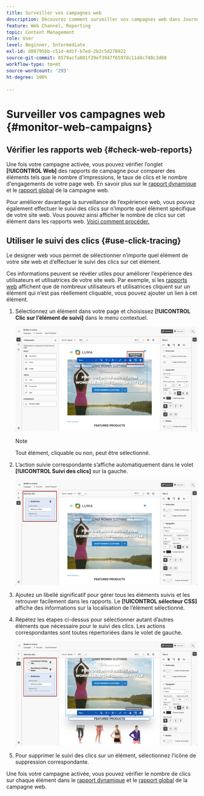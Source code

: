 ```yaml
---
title: Surveiller vos campagnes web
description: Découvrez comment surveiller vos campagnes web dans Journey Optimizer.
feature: Web Channel, Reporting
topic: Content Management
role: User
level: Beginner, Intermediate
exl-id: d89795bb-c51d-4d1f-b7ed-2b2c5d278922
source-git-commit: 8579acfa881f29ef3947f6597dc11d4c740c3d68
workflow-type: tm+mt
source-wordcount: '293'
ht-degree: 100%

---
```


# Surveiller vos campagnes web {#monitor-web-campaigns}

## Vérifier les rapports web {#check-web-reports}

Une fois votre campagne activée, vous pouvez vérifier l’onglet **[!UICONTROL Web]** des rapports de campagne pour comparer des éléments tels que le nombre d&#39;impressions, le taux de clics et le nombre d&#39;engagements de votre page web. En savoir plus sur le [rapport dynamique](../reports/campaign-live-report.md#web-tab) et le [rapport global](../reports/campaign-global-report.md#web-tab) de la campagne web.

Pour améliorer davantage la surveillance de l’expérience web, vous pouvez également effectuer le suivi des clics sur n’importe quel élément spécifique de votre site web. Vous pouvez ainsi afficher le nombre de clics sur cet élément dans les rapports web. [Voici comment procéder.](#use-click-tracing)

## Utiliser le suivi des clics {#use-click-tracing}

Le designer web vous permet de sélectionner n’importe quel élément de votre site web et d’effectuer le suivi des clics sur cet élément.

Ces informations peuvent se révéler utiles pour améliorer l’expérience des utilisateurs et utilisatrices de votre site web. Par exemple, si les [rapports web](../reports/campaign-global-report.md#web-tab) affichent que de nombreux utilisateurs et utilisatrices cliquent sur un élément qui n’est pas réellement cliquable, vous pouvez ajouter un lien à cet élément.

1. Sélectionnez un élément dans votre page et choisissez **[!UICONTROL Clic sur l’élément de suivi]** dans le menu contextuel.

   ![](assets/web-designer-click-track.png)

   >[!NOTE]
   >
   >Tout élément, cliquable ou non, peut être sélectionné.

1. L’action suivie correspondante s’affiche automatiquement dans le volet **[!UICONTROL Suivi des clics]** sur la gauche.

   ![](assets/web-designer-click-track-pane.png)

1. Ajoutez un libellé significatif pour gérer tous les éléments suivis et les retrouver facilement dans les rapports. Le **[!UICONTROL sélecteur CSS]** affiche des informations sur la localisation de l’élément sélectionné.

1. Répétez les étapes ci-dessus pour sélectionner autant d’autres éléments que nécessaire pour le suivi des clics. Les actions correspondantes sont toutes répertoriées dans le volet de gauche.

   ![](assets/web-designer-click-tracking-actions.png)

1. Pour supprimer le suivi des clics sur un élément, sélectionnez l’icône de suppression correspondante.

Une fois votre campagne activée, vous pouvez vérifier le nombre de clics sur chaque élément dans le [rapport dynamique](../reports/campaign-live-report.md#web-tab) et le [rapport global](../reports/campaign-global-report.md#web-tab) de la campagne web.
